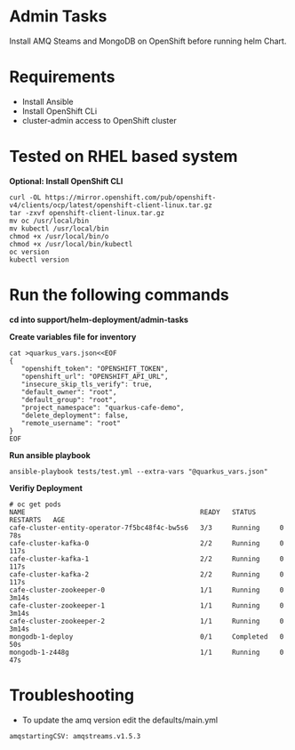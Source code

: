 Admin Tasks 
=========

Install AMQ Steams and MongoDB on OpenShift before running helm Chart.

Requirements
============
* Install Ansible  
* Install OpenShift CLi
* cluster-admin access  to OpenShift cluster

Tested on RHEL based system
===========================

**Optional: Install OpenShift CLI**
```
curl -OL https://mirror.openshift.com/pub/openshift-v4/clients/ocp/latest/openshift-client-linux.tar.gz
tar -zxvf openshift-client-linux.tar.gz
mv oc /usr/local/bin
mv kubectl /usr/local/bin
chmod +x /usr/local/bin/o
chmod +x /usr/local/bin/kubectl
oc version
kubectl version
```

Run the following commands 
========================
**cd into support/helm-deployment/admin-tasks**

**Create variables file for inventory**
```
cat >quarkus_vars.json<<EOF
{
   "openshift_token": "OPENSHIFT_TOKEN",
   "openshift_url": "OPENSHIFT_API_URL",
   "insecure_skip_tls_verify": true,
   "default_owner": "root",
   "default_group": "root",
   "project_namespace": "quarkus-cafe-demo",
   "delete_deployment": false,
   "remote_username": "root"
}
EOF
```

**Run ansible playbook**
```
ansible-playbook tests/test.yml --extra-vars "@quarkus_vars.json"
```

**Verifiy Deployment**
```
# oc get pods
NAME                                            READY   STATUS      RESTARTS   AGE
cafe-cluster-entity-operator-7f5bc48f4c-bw5s6   3/3     Running     0          78s
cafe-cluster-kafka-0                            2/2     Running     0          117s
cafe-cluster-kafka-1                            2/2     Running     0          117s
cafe-cluster-kafka-2                            2/2     Running     0          117s
cafe-cluster-zookeeper-0                        1/1     Running     0          3m14s
cafe-cluster-zookeeper-1                        1/1     Running     0          3m14s
cafe-cluster-zookeeper-2                        1/1     Running     0          3m14s
mongodb-1-deploy                                0/1     Completed   0          50s
mongodb-1-z448g                                 1/1     Running     0          47s
```

Troubleshooting
===============
* To update the amq version edit the defaults/main.yml 
```
amqstartingCSV: amqstreams.v1.5.3
```

